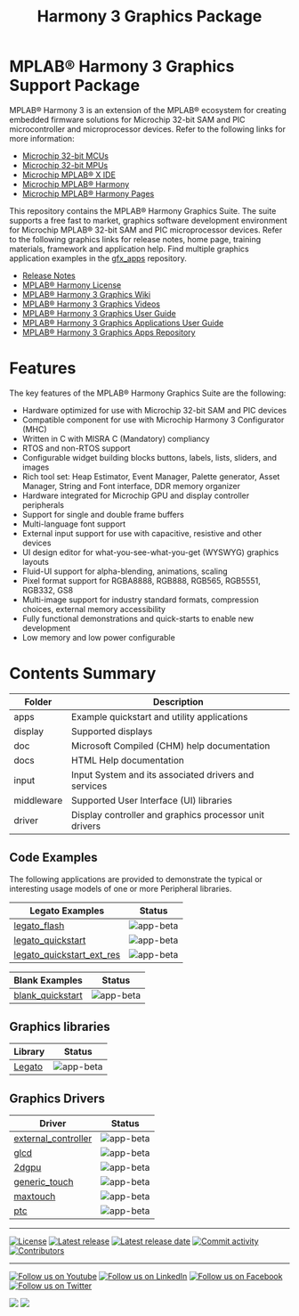 ﻿---
title: Harmony 3 Graphics Package
nav_order: 1
---
# MPLAB® Harmony 3 Graphics Support Package

MPLAB® Harmony 3 is an extension of the MPLAB® ecosystem for creating
embedded firmware solutions for Microchip 32-bit SAM and PIC microcontroller
and microprocessor devices.  Refer to the following links for more information:
 - [Microchip 32-bit MCUs](https://www.microchip.com/design-centers/32-bit)
 - [Microchip 32-bit MPUs](https://www.microchip.com/design-centers/32-bit-mpus)
 - [Microchip MPLAB® X IDE](https://www.microchip.com/mplab/mplab-x-ide)
 - [Microchip MPLAB® Harmony](https://www.microchip.com/mplab/mplab-harmony)
 - [Microchip MPLAB® Harmony Pages](https://microchip-mplab-harmony.github.io/)

This repository contains the MPLAB® Harmony Graphics Suite.  The
suite supports a free fast to market, graphics software development environment for Microchip MPLAB® 32-bit SAM and PIC microprocessor devices.  Refer to
the following graphics links for release notes, home page, training materials, framework and application help.
Find multiple graphics application examples in the [gfx_apps](https://github.com/Microchip-MPLAB-Harmony/gfx_apps/tree/master/apps) repository.
 - [Release Notes](./release_notes.md)
 - [MPLAB® Harmony License](mplab_harmony_license.md)
 - [MPLAB® Harmony 3 Graphics Wiki](https://github.com/Microchip-MPLAB-Harmony/gfx/wiki)
 - [MPLAB® Harmony 3 Graphics Videos](https://www.youtube.com/playlist?list=PL9B4edd-p2ag5xsIIHhja-caKYY7AKPxe)
 - [MPLAB® Harmony 3 Graphics User Guide](https://microchip-mplab-harmony.github.io/gfx)
 - [MPLAB® Harmony 3 Graphics Applications User Guide](https://microchip-mplab-harmony.github.io/gfx_apps)
 - [MPLAB® Harmony 3 Graphics Apps Repository](api.md)

# Features

The key features of the MPLAB® Harmony Graphics Suite are the following:

- Hardware optimized for use with Microchip 32-bit SAM and PIC devices
- Compatible component for use with Microchip Harmony 3 Configurator (MHC)
- Written in C with MISRA C (Mandatory) compliancy
- RTOS and non-RTOS support
- Configurable widget building blocks buttons, labels, lists, sliders, and images
- Rich tool set: Heap Estimator, Event Manager, Palette generator, Asset Manager, String and Font interface, DDR memory organizer
- Hardware integrated for Microchip GPU and display controller peripherals
- Support for single and double frame buffers
- Multi-language font support
- External input support for use with capacitive, resistive and other devices
- UI design editor for what-you-see-what-you-get (WYSWYG) graphics layouts
- Fluid-UI support for alpha-blending, animations, scaling
- Pixel format support for RGBA8888, RGB888, RGB565, RGB5551, RGB332, GS8
- Multi-image support for industry standard formats, compression choices, external memory accessibility
- Fully functional demonstrations and quick-starts to enable new development
- Low memory and low power configurable


# Contents Summary

| Folder     | Description                                  |
|------------|----------------------------------------------|
| apps       | Example quickstart and utility applications |
| display    | Supported displays |
| doc        | Microsoft Compiled (CHM) help documentation |
| docs       | HTML Help documentation                   |
| input      | Input System and its associated drivers and services |
| middleware | Supported User Interface (UI) libraries |
| driver     | Display controller and graphics processor unit drivers |


## Code Examples

The following applications are provided to demonstrate the typical or interesting usage models of one or more Peripheral libraries.

| Legato Examples | Status |
| --- | :---: |
| [legato_flash](apps/legato_flash/readme.md) | ![app-beta](https://img.shields.io/badge/application-beta-orange?style=plastic) |
| [legato_quickstart](apps/legato_quickstart/readme.md) | ![app-beta](https://img.shields.io/badge/application-beta-orange?style=plastic) |
| [legato_quickstart_ext_res](apps/legato_quickstart_ext_res/readme.md) | ![app-beta](https://img.shields.io/badge/application-beta-orange?style=plastic) |

| Blank Examples | Status |
| --- | :---: |
| [blank_quickstart](apps/blank_quickstart/readme.md) | ![app-beta](https://img.shields.io/badge/application-beta-orange?style=plastic) |

## Graphics libraries

| Library | Status |
| --- | :---: |
| [Legato](middleware/legato/readme.md) | ![app-beta](https://img.shields.io/badge/plib-beta-orange?style=plastic) |

## Graphics Drivers

| Driver | Status |
| --- | :---: |
| [external_controller](middleware/legato/driver/controller/external_controller/readme.md) | ![app-beta](https://img.shields.io/badge/plib-beta-orange?style=plastic) |
| [glcd](middleware/legato/driver/controller/glcd/readme.md) | ![app-beta](https://img.shields.io/badge/plib-beta-orange?style=plastic) |
| [2dgpu](middleware/legato/driver/processor/2dgpu/readme.md) | ![app-beta](https://img.shields.io/badge/plib-beta-orange?style=plastic) |
| [generic_touch](input/driver/touch/generic_touch/readme.md) | ![app-beta](https://img.shields.io/badge/plib-beta-orange?style=plastic) |
| [maxtouch](input/driver/touch/maxtouch/readme.md) | ![app-beta](https://img.shields.io/badge/plib-beta-orange?style=plastic) |
| [ptc](input/driver/touch/ptc/readme.md) | ![app-beta](https://img.shields.io/badge/plib-beta-orange?style=plastic) |

____

[![License](https://img.shields.io/badge/license-Harmony%20license-orange.svg)](https://github.com/Microchip-MPLAB-Harmony/gfx/blob/master/mplab_harmony_license.md)
[![Latest release](https://img.shields.io/github/release/Microchip-MPLAB-Harmony/aerospace.svg)](https://github.com/Microchip-MPLAB-Harmony/gfx/releases/latest)
[![Latest release date](https://img.shields.io/github/release-date/Microchip-MPLAB-Harmony/aerospace.svg)](https://github.com/Microchip-MPLAB-Harmony/gfx/releases/latest)
[![Commit activity](https://img.shields.io/github/commit-activity/y/Microchip-MPLAB-Harmony/aerospace.svg)](https://github.com/Microchip-MPLAB-Harmony/gfx/graphs/commit-activity)
[![Contributors](https://img.shields.io/github/contributors-anon/Microchip-MPLAB-Harmony/aerospace.svg)]()

____

[![Follow us on Youtube](https://img.shields.io/badge/Youtube-Follow%20us%20on%20Youtube-red.svg)](https://www.youtube.com/user/MicrochipTechnology)
[![Follow us on LinkedIn](https://img.shields.io/badge/LinkedIn-Follow%20us%20on%20LinkedIn-blue.svg)](https://www.linkedin.com/company/microchip-technology)
[![Follow us on Facebook](https://img.shields.io/badge/Facebook-Follow%20us%20on%20Facebook-blue.svg)](https://www.facebook.com/microchiptechnology/)
[![Follow us on Twitter](https://img.shields.io/twitter/follow/MicrochipTech.svg?style=social)](https://twitter.com/MicrochipTech)

[![](https://img.shields.io/github/stars/Microchip-MPLAB-Harmony/aerospace.svg?style=social)]()
[![](https://img.shields.io/github/watchers/Microchip-MPLAB-Harmony/aerospace.svg?style=social)]()
